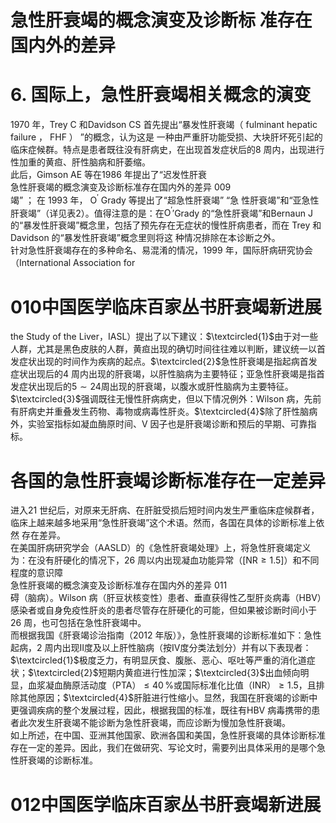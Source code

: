 # 急性肝衰竭的概念演变及诊断标 准存在国内外的差异  
# 6. 国际上，急性肝衰竭相关概念的演变  
1970 年，Trey C 和Davidson CS 首先提出“暴发性肝衰竭（ fulminant hepatic failure ， FHF ） ”的概念，认为这是 一种由严重肝功能受损、大块肝坏死引起的临床症候群。特点是患者既往没有肝病史，在出现首发症状后的8 周内，出现进行性加重的黄疸、肝性脑病和肝萎缩。  
此后，Gimson AE 等在1986 年提出了“迟发性肝衰  
急性肝衰竭的概念演变及诊断标准存在国内外的差异 009  
竭” ； 在 1993  年， $\mathrm{O}^{\prime}$ Grady  等提出了“超急性肝衰竭” “急 性肝衰竭”和“亚急性肝衰竭”（详见表2）。值得注意的是：在$\mathrm{O}^{\prime}$′Grady 的“急性肝衰竭”和Bernaun J 的“暴发性肝衰竭”概念里，包括了预先存在无症状的慢性肝病患者，而在 Trey  和 Davidson  的“暴发性肝衰竭”概念里则将这 种情况排除在本诊断之外。  
针对急性肝衰竭存在的多种命名、易混淆的情况，1999 年，国际肝病研究协会（International Association for  
# 010中国医学临床百家丛书肝衰竭新进展  
the Study of the Liver，IASL）提出了以下建议：$\textcircled{1}$由于对一些人群，尤其是黑色皮肤的人群，黄疸出现的确切时间往往难以判断，建议统一以首发症状出现的时间作为疾病的起点。$\textcircled{2}$急性肝衰竭是指起病首发症状出现后的4 周内出现的肝衰竭，以肝性脑病为主要特征；亚急性肝衰竭是指首发症状出现后的$5\sim24$周出现的肝衰竭，以腹水或肝性脑病为主要特征。$\textcircled{3}$强调既往无慢性肝病病史，但以下情况例外：Wilson 病，先前有肝病史并重叠发生药物、毒物或病毒性肝炎。$\textcircled{4}$除了肝性脑病外，实验室指标如凝血酶原时间、V 因子也是肝衰竭诊断和预后的早期、可靠指标。  
#  各国的急性肝衰竭诊断标准存在一定差异  
进入21 世纪后，对原来无肝病、在肝脏受损后短时间内发生严重临床症候群者，临床上越来越多地采用“急性肝衰竭”这个术语。然而，各国在具体的诊断标准上依然 存在差异。  
在美国肝病研究学会（AASLD）的《急性肝衰竭处理》上，将急性肝衰竭定义为：在没有肝硬化的情况下，26 周以内出现凝血功能异常（$[\mathrm{NR}\geqslant1.5]$）和不同程度的意识障  
急性肝衰竭的概念演变及诊断标准存在国内外的差异 011  
碍（脑病）。Wilson 病（肝豆状核变性）患者、垂直获得性乙型肝炎病毒（HBV）感染者或自身免疫性肝炎的患者尽管存在肝硬化的可能，但如果被诊断时间小于26 周，也可包括在急性肝衰竭中。  
而根据我国《肝衰竭诊治指南（2012 年版）》，急性肝衰竭的诊断标准如下：急性起病，2 周内出现Ⅱ度及以上肝性脑病（按Ⅳ度分类法划分）并有以下表现者：$\textcircled{1}$极度乏力，有明显厌食、腹胀、恶心、呕吐等严重的消化道症状；$\textcircled{2}$短期内黄疸进行性加深；$\textcircled{3}$出血倾向明显，血浆凝血酶原活动度（PTA）$\leqslant40\,\%$或国际标准化比值（INR）$\geqslant1.5$，且排除其他原因；$\textcircled{4}$肝脏进行性缩小。显然，我国在肝衰竭的诊断中更强调疾病的整个发展过程，因此，根据我国的标准，既往有HBV 病毒携带的患者此次发生肝衰竭不能诊断为急性肝衰竭，而应诊断为慢加急性肝衰竭。  
如上所述，在中国、亚洲其他国家、欧洲各国和美国，急性肝衰竭的具体诊断标准存在一定的差异。因此，我们在做研究、写论文时，需要列出具体采用的是哪个急性肝衰竭的诊断标准。  
# 012中国医学临床百家丛书肝衰竭新进展  
